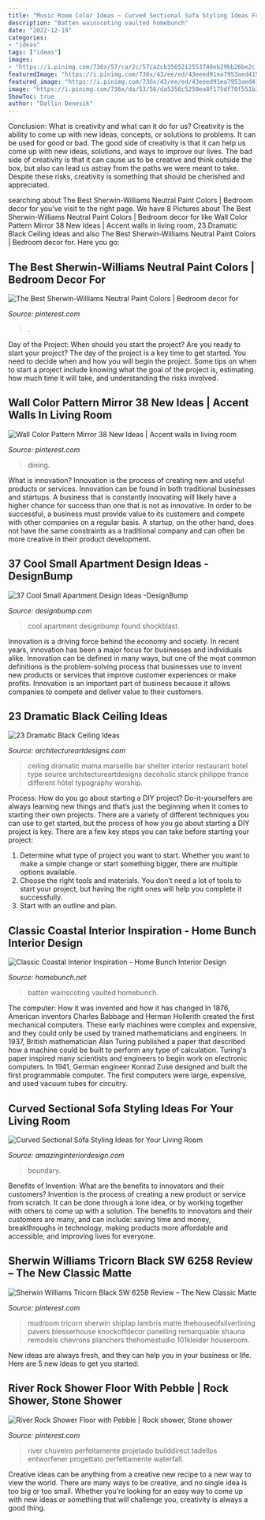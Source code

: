 ```yaml
---
title: "Music Room Color Ideas ~ Curved Sectional Sofa Styling Ideas For Your Living Room"
description: "Batten wainscoting vaulted homebunch"
date: "2022-12-19"
categories:
- "ideas"
tags: ["ideas"]
images:
- "https://i.pinimg.com/736x/57/ca/2c/57ca2cb3565212553740eb29bb26be2c.jpg"
featuredImage: "https://i.pinimg.com/736x/43/ee/ed/43eeed91ea7953aed415aa2895f8b956.jpg"
featured_image: "https://i.pinimg.com/736x/43/ee/ed/43eeed91ea7953aed415aa2895f8b956.jpg"
image: "https://i.pinimg.com/736x/da/53/56/da5356c5250ea8f175df70f551b30883.jpg"
ShowToc: true
author: "Dallin Denesik"
---
```



Conclusion: What is creativity and what can it do for us?
Creativity is the ability to come up with new ideas, concepts, or solutions to problems. It can be used for good or bad. The good side of creativity is that it can help us come up with new ideas, solutions, and ways to improve our lives. The bad side of creativity is that it can cause us to be creative and think outside the box, but also can lead us astray from the paths we were meant to take. Despite these risks, creativity is something that should be cherished and appreciated.

	

		
searching about The Best Sherwin-Williams Neutral Paint Colors | Bedroom decor for you've visit to the right page. We have 8 Pictures about The Best Sherwin-Williams Neutral Paint Colors | Bedroom decor for like Wall Color Pattern Mirror 38 New Ideas | Accent walls in living room, 23 Dramatic Black Ceiling Ideas and also The Best Sherwin-Williams Neutral Paint Colors | Bedroom decor for. Here you go:
		
    
## The Best Sherwin-Williams Neutral Paint Colors | Bedroom Decor For

<img loading=lazy src="https://i.pinimg.com/736x/da/53/56/da5356c5250ea8f175df70f551b30883.jpg" onerror="this.onerror=null;this.src='https://tse4.mm.bing.net/th?id=OIP.dVcGEadyOOaxvsdFk5DcHgHaK8&amp;pid=15.1';" alt="The Best Sherwin-Williams Neutral Paint Colors | Bedroom decor for">

_Source: pinterest.com_

>. 

	

Day of the Project: When should you start the project?
Are you ready to start your project? The day of the project is a key time to get started. You need to decide when and how you will begin the project. Some tips on when to start a project include knowing what the goal of the project is, estimating how much time it will take, and understanding the risks involved.

    
## Wall Color Pattern Mirror 38 New Ideas | Accent Walls In Living Room

<img loading=lazy src="https://i.pinimg.com/736x/57/ca/2c/57ca2cb3565212553740eb29bb26be2c.jpg" onerror="this.onerror=null;this.src='https://tse3.mm.bing.net/th?id=OIP.gNBrrMocY0Yn6-ncwVkpawAAAA&amp;pid=15.1';" alt="Wall Color Pattern Mirror 38 New Ideas | Accent walls in living room">

_Source: pinterest.com_

>dining. 

	

What is innovation?
Innovation is the process of creating new and useful products or services. Innovation can be found in both traditional businesses and startups. A business that is constantly innovating will likely have a higher chance for success than one that is not as innovative. In order to be successful, a business must provide value to its customers and compete with other companies on a regular basis. A startup, on the other hand, does not have the same constraints as a traditional company and can often be more creative in their product development.

    
## 37 Cool Small Apartment Design Ideas -DesignBump

<img loading=lazy src="https://cdn.designbump.com/wp-content/uploads/2014/10/small-apartment-ideas-004.jpg" onerror="this.onerror=null;this.src='https://tse3.mm.bing.net/th?id=OIP.RHWl15_3mw9yD72sOoxDIwHaLH&amp;pid=15.1';" alt="37 Cool Small Apartment Design Ideas -DesignBump">

_Source: designbump.com_

>cool apartment designbump found shockblast. 

	

Innovation is a driving force behind the economy and society. In recent years, innovation has been a major focus for businesses and individuals alike. Innovation can be defined in many ways, but one of the most common definitions is the problem-solving process that businesses use to invent new products or services that improve customer experiences or make profits. Innovation is an important part of business because it allows companies to compete and deliver value to their customers.

    
## 23 Dramatic Black Ceiling Ideas

<img loading=lazy src="https://www.architectureartdesigns.com/wp-content/uploads/2013/11/2117.jpg" onerror="this.onerror=null;this.src='https://tse1.mm.bing.net/th?id=OIP.TBcuRHfllwe0n2_KX7UF2gAAAA&amp;pid=15.1';" alt="23 Dramatic Black Ceiling Ideas">

_Source: architectureartdesigns.com_

>ceiling dramatic mama marseille bar shelter interior restaurant hotel type source architectureartdesigns decoholic starck philippe france different hôtel typography worship. 

	

Process: How do you go about starting a DIY project?
Do-it-yourselfers are always learning new things and that’s just the beginning when it comes to starting their own projects. There are a variety of different techniques you can use to get started, but the process of how you go about starting a DIY project is key. 
There are a few key steps you can take before starting your project:

1. Determine what type of project you want to start. Whether you want to make a simple change or start something bigger, there are multiple options available.
2. Choose the right tools and materials. You don’t need a lot of tools to start your project, but having the right ones will help you complete it successfully. 
3. Start with an outline and plan.

    
## Classic Coastal Interior Inspiration - Home Bunch Interior Design

<img loading=lazy src="https://www.homebunch.net/wp-content/uploads/2018/01/Board-and-batten-Wainscoting-Bedroom-Board-and-batten-Wainscoting-Board-and-batten-Wainscoting-Boardandbatten-Wainscoting.jpg" onerror="this.onerror=null;this.src='https://tse3.mm.bing.net/th?id=OIP.DjReQiIrCNWhN-dY7wqG3wHaLH&amp;pid=15.1';" alt="Classic Coastal Interior Inspiration - Home Bunch Interior Design">

_Source: homebunch.net_

>batten wainscoting vaulted homebunch. 

	

The computer: How it was invented and how it has changed
In 1876, American inventors Charles Babbage and Herman Hollerith created the first mechanical computers. These early machines were complex and expensive, and they could only be used by trained mathematicians and engineers. In 1937, British mathematician Alan Turing published a paper that described how a machine could be built to perform any type of calculation. Turing's paper inspired many scientists and engineers to begin work on electronic computers. In 1941, German engineer Konrad Zuse designed and built the first programmable computer. The first computers were large, expensive, and used vacuum tubes for circuitry.

    
## Curved Sectional Sofa Styling Ideas For Your Living Room

<img loading=lazy src="https://www.amazinginteriordesign.com/wp-content/uploads/2018/10/5.jpg" onerror="this.onerror=null;this.src='https://tse4.mm.bing.net/th?id=OIP.yoq-VW5O827Syhb7eFg4LgHaJ5&amp;pid=15.1';" alt="Curved Sectional Sofa Styling Ideas for Your Living Room">

_Source: amazinginteriordesign.com_

>boundary. 

	

Benefits of Invention: What are the benefits to innovators and their customers?
Invention is the process of creating a new product or service from scratch. It can be done through a lone idea, or by working together with others to come up with a solution. The benefits to innovators and their customers are many, and can include: saving time and money, breakthroughs in technology, making products more affordable and accessible, and improving lives for everyone.

    
## Sherwin Williams Tricorn Black SW 6258 Review – The New Classic Matte

<img loading=lazy src="https://i.pinimg.com/736x/68/11/2a/68112aa6dc4bb56d6a773d1fa0c8b365.jpg" onerror="this.onerror=null;this.src='https://tse3.mm.bing.net/th?id=OIP.ESKlOW3SPnPBkroo33oPHwHaLH&amp;pid=15.1';" alt="Sherwin Williams Tricorn Black SW 6258 Review – The New Classic Matte">

_Source: pinterest.com_

>mudroom tricorn sherwin shiplap lambris matte thehouseofsilverlining pavers blesserhouse knockoffdecor panelling remarquable shauna remodels chevrons planchers thehomestudio 101kleider houseroom. 

	

New ideas are always fresh, and they can help you in your business or life. Here are 5 new ideas to get you started: 

    
## River Rock Shower Floor With Pebble | Rock Shower, Stone Shower

<img loading=lazy src="https://i.pinimg.com/736x/43/ee/ed/43eeed91ea7953aed415aa2895f8b956.jpg" onerror="this.onerror=null;this.src='https://tse4.mm.bing.net/th?id=OIP.9sdRc8eu811X_MquZCCjfQHaLF&amp;pid=15.1';" alt="River Rock Shower Floor with Pebble | Rock shower, Stone shower">

_Source: pinterest.com_

>river chuveiro perfeitamente projetado builddirect tadellos entworfener progettato perfettamente waterfall. 

	

Creative ideas can be anything from a creative new recipe to a new way to view the world. There are many ways to be creative, and no single idea is too big or too small. Whether you're looking for an easy way to come up with new ideas or something that will challenge you, creativity is always a good thing.

